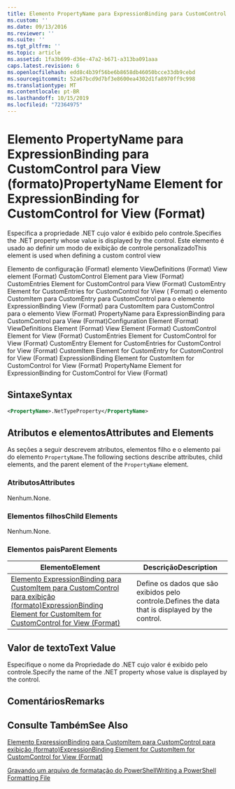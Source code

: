 ```yaml
---
title: Elemento PropertyName para ExpressionBinding para CustomControl para View (Format) | Microsoft Docs
ms.custom: ''
ms.date: 09/13/2016
ms.reviewer: ''
ms.suite: ''
ms.tgt_pltfrm: ''
ms.topic: article
ms.assetid: 1fa3b699-d36e-47a2-b671-a313ba091aaa
caps.latest.revision: 6
ms.openlocfilehash: edd8c4b39f56be6b8658db46050bcce33db9cebd
ms.sourcegitcommit: 52a67bcd9d7bf3e8600ea4302d1fa8970ff9c998
ms.translationtype: MT
ms.contentlocale: pt-BR
ms.lasthandoff: 10/15/2019
ms.locfileid: "72364975"
---
```

# <a name="propertyname-element-for-expressionbinding-for-customcontrol-for-view-format"></a><span data-ttu-id="24d40-102">Elemento PropertyName para ExpressionBinding para CustomControl para View (formato)</span><span class="sxs-lookup"><span data-stu-id="24d40-102">PropertyName Element for ExpressionBinding for CustomControl for View (Format)</span></span>

<span data-ttu-id="24d40-103">Especifica a propriedade .NET cujo valor é exibido pelo controle.</span><span class="sxs-lookup"><span data-stu-id="24d40-103">Specifies the .NET property whose value is displayed by the control.</span></span> <span data-ttu-id="24d40-104">Este elemento é usado ao definir um modo de exibição de controle personalizado</span><span class="sxs-lookup"><span data-stu-id="24d40-104">This element is used when defining a custom control view</span></span>

<span data-ttu-id="24d40-105">Elemento de configuração (Format) elemento ViewDefinitions (Format) View element (Format) CustomControl Element para View (Format) CustomEntries Element for CustomControl para View (Format) CustomEntry Element for CustomEntries for CustomControl for View ( Format) o elemento CustomItem para CustomEntry para CustomControl para o elemento ExpressionBinding View (Format) para CustomItem para CustomControl para o elemento View (Format) PropertyName para ExpressionBinding para CustomControl para View (Format)</span><span class="sxs-lookup"><span data-stu-id="24d40-105">Configuration Element (Format) ViewDefinitions Element (Format) View Element (Format) CustomControl Element for View (Format) CustomEntries Element for CustomControl for View (Format) CustomEntry Element for CustomEntries for CustomControl for View (Format) CustomItem Element for CustomEntry for CustomControl for View (Format) ExpressionBinding Element for CustomItem for CustomControl for View (Format) PropertyName Element for ExpressionBinding for CustomControl for View (Format)</span></span>

## <a name="syntax"></a><span data-ttu-id="24d40-106">Sintaxe</span><span class="sxs-lookup"><span data-stu-id="24d40-106">Syntax</span></span>

```xml
<PropertyName>.NetTypeProperty</PropertyName>
```

## <a name="attributes-and-elements"></a><span data-ttu-id="24d40-107">Atributos e elementos</span><span class="sxs-lookup"><span data-stu-id="24d40-107">Attributes and Elements</span></span>

<span data-ttu-id="24d40-108">As seções a seguir descrevem atributos, elementos filho e o elemento pai do elemento `PropertyName`.</span><span class="sxs-lookup"><span data-stu-id="24d40-108">The following sections describe attributes, child elements, and the parent element of the `PropertyName` element.</span></span>

### <a name="attributes"></a><span data-ttu-id="24d40-109">Atributos</span><span class="sxs-lookup"><span data-stu-id="24d40-109">Attributes</span></span>

<span data-ttu-id="24d40-110">Nenhum.</span><span class="sxs-lookup"><span data-stu-id="24d40-110">None.</span></span>

### <a name="child-elements"></a><span data-ttu-id="24d40-111">Elementos filhos</span><span class="sxs-lookup"><span data-stu-id="24d40-111">Child Elements</span></span>

<span data-ttu-id="24d40-112">Nenhum.</span><span class="sxs-lookup"><span data-stu-id="24d40-112">None.</span></span>

### <a name="parent-elements"></a><span data-ttu-id="24d40-113">Elementos pais</span><span class="sxs-lookup"><span data-stu-id="24d40-113">Parent Elements</span></span>

|<span data-ttu-id="24d40-114">Elemento</span><span class="sxs-lookup"><span data-stu-id="24d40-114">Element</span></span>|<span data-ttu-id="24d40-115">Descrição</span><span class="sxs-lookup"><span data-stu-id="24d40-115">Description</span></span>|
|-------------|-----------------|
|[<span data-ttu-id="24d40-116">Elemento ExpressionBinding para CustomItem para CustomControl para exibição (formato)</span><span class="sxs-lookup"><span data-stu-id="24d40-116">ExpressionBinding Element for CustomItem for CustomControl for View (Format)</span></span>](./expressionbinding-element-for-customitem-for-customcontrol-for-view-format.md)|<span data-ttu-id="24d40-117">Define os dados que são exibidos pelo controle.</span><span class="sxs-lookup"><span data-stu-id="24d40-117">Defines the data that is displayed by the control.</span></span>|

## <a name="text-value"></a><span data-ttu-id="24d40-118">Valor de texto</span><span class="sxs-lookup"><span data-stu-id="24d40-118">Text Value</span></span>

<span data-ttu-id="24d40-119">Especifique o nome da Propriedade do .NET cujo valor é exibido pelo controle.</span><span class="sxs-lookup"><span data-stu-id="24d40-119">Specify the name of the .NET property whose value is displayed by the control.</span></span>

## <a name="remarks"></a><span data-ttu-id="24d40-120">Comentários</span><span class="sxs-lookup"><span data-stu-id="24d40-120">Remarks</span></span>

## <a name="see-also"></a><span data-ttu-id="24d40-121">Consulte Também</span><span class="sxs-lookup"><span data-stu-id="24d40-121">See Also</span></span>

[<span data-ttu-id="24d40-122">Elemento ExpressionBinding para CustomItem para CustomControl para exibição (formato)</span><span class="sxs-lookup"><span data-stu-id="24d40-122">ExpressionBinding Element for CustomItem for CustomControl for View (Format)</span></span>](./expressionbinding-element-for-customitem-for-customcontrol-for-view-format.md)

[<span data-ttu-id="24d40-123">Gravando um arquivo de formatação do PowerShell</span><span class="sxs-lookup"><span data-stu-id="24d40-123">Writing a PowerShell Formatting File</span></span>](./writing-a-powershell-formatting-file.md)
